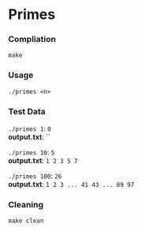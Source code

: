 # Primes #

### Compliation ###
`make`

### Usage ###
`./primes <n>`

### Test Data ###
`./primes 1`: `0`  
__output.txt__: ``  

`./primes 10`: `5`  
__output.txt__: `1 2 3 5 7`  

`./primes 100`: `26`  
__output.txt__: `1 2 3 ... 41 43 ... 89 97`

### Cleaning ###
`make clean`
